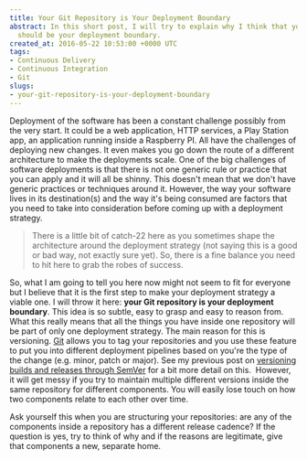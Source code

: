```yaml
---
title: Your Git Repository is Your Deployment Boundary
abstract: In this short post, I will try to explain why I think that your Git repository
  should be your deployment boundary.
created_at: 2016-05-22 10:53:00 +0000 UTC
tags:
- Continuous Delivery
- Continuous Integration
- Git
slugs:
- your-git-repository-is-your-deployment-boundary
---
```


<p>Deployment of the software has been a constant challenge possibly from the very start. It could be a web application, HTTP services, a Play Station app, an application running inside a Raspberry PI. All have the challenges of deploying new changes. It even makes you go down the route of a different architecture to make the deployments scale. One of the big challenges of software deployments is that there is not one generic rule or practice that you can apply and it will all be shinny. This doesn't mean that we don't have generic practices or techniques around it. However, the way your software lives in its destination(s) and the way it's being consumed are factors that you need to take into consideration before coming up with a deployment strategy.</p> <blockquote> <p>There is a little bit of catch-22 here as you sometimes shape the architecture around the deployment strategy (not saying this is a good or bad way, not exactly sure yet). So, there is a fine balance you need to hit here to grab the robes of success.</p></blockquote> <p>So, what I am going to tell you here now might not seem to fit for everyone but I believe that it is the first step to make your deployment strategy a viable one. I will throw it here: <strong>your Git repository is your deployment boundary</strong>. This idea is so subtle, easy to grasp and easy to reason from. What this really means that all the things you have inside one repository will be part of only one deployment strategy. The main reason for this is versioning. <a href="https://git-scm.com/">Git</a> allows you to tag your repositories and you use these feature to put you into different deployment pipelines based on you're the type of the change (e.g. minor, patch or major). See my previous post on <a href="http://www.tugberkugurlu.com/archive/versioning-software-builds-based-on-git-tags-and-semantic-versioning-semver">versioning builds and releases through SemVer</a> for a bit more detail on this.&nbsp; However, it will get messy if you try to maintain multiple different versions inside the same repository for different components. You will easily lose touch on how two components relate to each other over time.</p> <p>Ask yourself this when you are structuring your repositories: are any of the components inside a repository has a different release cadence? If the question is yes, try to think of why and if the reasons are legitimate, give that components a new, separate home.</p>  